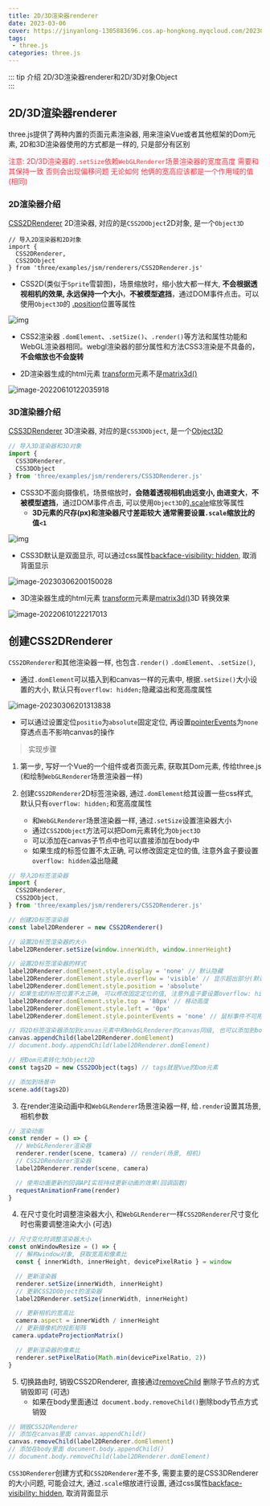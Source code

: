 ```yaml
---
title: 2D/3D渲染器renderer
date: 2023-03-06
cover: https://jinyanlong-1305883696.cos.ap-hongkong.myqcloud.com/202303020959983.png
tags:
 - three.js
categories: three.js
---
```


::: tip 介绍
2D/3D渲染器renderer和2D/3D对象Object<br>
:::

<!-- more -->

## 2D/3D渲染器renderer

three.js提供了两种内置的页面元素渲染器, 用来渲染Vue或者其他框架的Dom元素, 2D和3D渲染器使用的方式都是一样的, 只是部分有区别

<font color =#ff3040>注意: 2D/3D渲染器的`.setSize`依赖`WebGLRenderer`场景渲染器的宽度高度 需要和其保持一致 否则会出现偏移问题 无论如何 他俩的宽高应该都是一个作用域的值(相同)</font>

### 2D渲染器介绍

[CSS2DRenderer](https://threejs.org/docs/index.html?q=CSS2DRenderer#examples/zh/renderers/CSS2DRenderer) 2D渲染器, 对应的是`CSS2DObject`2D对象, 是一个`Object3D`

```JS
// 导入2D渲染器和2D对象
import {
  CSS2DRenderer,
  CSS2DObject
} from 'three/examples/jsm/renderers/CSS2DRenderer.js'

```

* CSS2D(类似于`Sprite`雪碧图)，场景缩放时，缩小放大都一样大, **不会根据透视相机的效果, 永远保持一个大小**，**不被模型遮挡**，通过DOM事件点击。可以使用`Object3D`的 [.position](https://threejs.org/docs/index.html?q=obj#api/zh/core/Object3D.position)位置等属性

![img](https://jinyanlong-1305883696.cos.ap-hongkong.myqcloud.com/e06645802f2742eda25815e6d7a91628.gif)

* CSS2渲染器 `.domElement`、`.setSize()`、`.render()`等方法和属性功能和WebGL渲染器相同。webgl渲染器的部分属性和方法CSS3渲染是不具备的，**不会缩放也不会旋转**

* 2D渲染器生成的html元素 [transform](https://developer.mozilla.org/zh-CN/docs/Web/CSS/transform)元素不是[matrix3d()](https://developer.mozilla.org/zh-CN/docs/Web/CSS/transform-function/matrix3d)

![image-20220610122035918](https://jinyanlong-1305883696.cos.ap-hongkong.myqcloud.com/image-20220610122035918.png)

### 3D渲染器介绍

[CSS3DRenderer](https://threejs.org/docs/index.html?q=CSS2DRenderer#examples/zh/renderers/CSS2DRenderer) 3D渲染器, 对应的是`CSS3DObject`, 是一个[Object3D](https://threejs.org/docs/index.html?q=Object#api/zh/core/Object3D)

```js
// 导入3D渲染器和3D对象
import {
  CSS3DRenderer,
  CSS3DObject
} from 'three/examples/jsm/renderers/CSS3DRenderer.js'

```

* CSS3D不面向摄像机，场景缩放时，**会随着透视相机由远变小, 由进变大**，**不被模型遮挡**，通过DOM事件点击, 可以使用`Object3D`的[.scale](https://threejs.org/docs/index.html?q=Object#api/zh/core/Object3D.scale)缩放等属性
  * **3D元素的尺存(px)和渲染器尺寸差距较大 通常需要设置`.scale`缩放比的值`<1`**

![img](https://jinyanlong-1305883696.cos.ap-hongkong.myqcloud.com/bd0cf6acd7414a0aafe75fb838a371e4.gif)

* CSS3D默认是双面显示, 可以通过css属性[backface-visibility: hidden](https://developer.mozilla.org/zh-CN/docs/Web/CSS/backface-visibility), 取消背面显示

![image-20230306200150028](https://jinyanlong-1305883696.cos.ap-hongkong.myqcloud.com/202303062002574.png)

* 3D渲染器生成的html元素 [transform](https://developer.mozilla.org/zh-CN/docs/Web/CSS/transform)元素是[matrix3d()](https://developer.mozilla.org/zh-CN/docs/Web/CSS/transform-function/matrix3d)3D 转换效果

![image-20220610122217013](https://jinyanlong-1305883696.cos.ap-hongkong.myqcloud.com/image-20220610122217013.png)

## 创建CSS2DRenderer

`CSS2DRenderer`和其他渲染器一样, 也包含`.render()` `.domElement`、`.setSize()`,

* 通过`.domElement`可以插入到和canvas一样的元素中, 根据`.setSize()`大小设置的大小, 默认只有`overflow: hidden;`隐藏溢出和宽高度属性

![image-20230306201313838](https://jinyanlong-1305883696.cos.ap-hongkong.myqcloud.com/202303062013859.png)

* 可以通过设置定位`positio`为`absolute`固定定位, 再设置[pointerEvents](https://developer.mozilla.org/zh-CN/docs/Web/CSS/pointer-events)为`none`穿透点击不影响canvas的操作

> 实现步骤

1. 第一步, 写好一个Vue的一个组件或者页面元素, 获取其Dom元素, 传给three.js (和绘制`WebGLRenderer`场景渲染器一样)

2. 创建`CSS2DRenderer`2D标签渲染器, 通过`.domElement`给其设置一些css样式, 默认只有`overflow: hidden;`和宽高度属性
   * 和`WebGLRenderer`场景渲染器一样, 通过`.setSize`设置渲染器大小
   * 通过`CSS2DObject`方法可以把Dom元素转化为`Object3D`
   * 可以添加在canvas子节点中也可以直接添加在body中
   * 如果生成的标签位置不太正确, 可以修改固定定位的值, 注意外盒子要设置`overflow: hidden`溢出隐藏

```js
// 导入2D标签渲染器
import {
  CSS2DRenderer,
  CSS2DObject,
} from 'three/examples/jsm/renderers/CSS2DRenderer.js'

// 创建2D标签渲染器
const label2DRenderer = new CSS2DRenderer()

// 设置2D标签渲染器的大小
label2DRenderer.setSize(window.innerWidth, window.innerHeight)

// 设置2D标签渲染器的样式
label2DRenderer.domElement.style.display = 'none' // 默认隐藏
label2DRenderer.domElement.style.overflow = 'visible' // 显示超出部分(默认隐藏), 适配移动端
label2DRenderer.domElement.style.position = 'absolute'
// 如果生成的标签位置不太正确, 可以修改固定定位的值, 注意外盒子要设置overflow: hidden溢出隐藏
label2DRenderer.domElement.style.top = '80px' // 移动高度
label2DRenderer.domElement.style.left = '0px'
label2DRenderer.domElement.style.pointerEvents = 'none' // 鼠标事件不可用, 穿透点击不影响canvas的操作

// 将2D标签渲染器添加到canvas元素中和WebGLRenderer的canvas同级, 也可以添加到body中
canvas.appendChild(label2DRenderer.domElement)
// document.body.appendChild(label2DRenderer.domElement)

// 把Dom元素转化为Object2D
const tags2D = new CSS2DObject(tags) // tags就是Vue的Dom元素

// 添加到场景中
scene.add(tags2D)

```

3. 在render渲染动画中和`WebGLRenderer`场景渲染器一样, 给`.render`设置其场景, 相机参数

```js
// 渲染动画
const render = () => {
  // WebGLRenderer渲染器
  renderer.render(scene, tcamera) // render(场景, 相机)
  // CSS2DRenderer渲染器
  label2DRenderer.render(scene, camera)

  // 使用动画更新的回调API实现持续更新动画的效果(回调函数)
  requestAnimationFrame(render)
}

```

4. 在尺寸变化时调整渲染器大小, 和`WebGLRenderer`一样`CSS2DRenderer`尺寸变化时也需要调整渲染大小 (可选)

```js
// 尺寸变化时调整渲染器大小
const onWindowResize = () => {
  // 解构window对象, 获取宽高和像素比
  const { innerWidth, innerHeight, devicePixelRatio } = window

  // 更新渲染器
  renderer.setSize(innerWidth, innerHeight)
  // 更新CSS2DObject的渲染器
  label2DRenderer.setSize(innerWidth, innerHeight)

  // 更新相机的宽高比
  camera.aspect = innerWidth / innerHeight
  // 更新摄像机的投影矩阵
 camera.updateProjectionMatrix()

  // 更新渲染器的像素比
  renderer.setPixelRatio(Math.min(devicePixelRatio, 2))
}

```

5. 切换路由时, 销毁CSS2DRenderer, 直接通过[removeChild](https://developer.mozilla.org/zh-CN/docs/Web/API/Node/removeChild) 删除子节点的方式销毁即可 (可选)
   * 如果在body里面通过` document.body.removeChild()`删除body节点方式销毁

```js
// 销毁CSS2DRenderer
// 添加在canvas里面 canvas.appendChild()
canvas.removeChild(label2DRenderer.domElement)
// 添加在body里面 document.body.appendChild()
// document.body.removeChild(label2DRenderer.domElement)

```

`CSS3DRenderer`创建方式和`CSS2DRenderer`差不多, 需要主要的是CSS3DRenderer的大小问题, 可能会过大, 通过`.scale`缩放进行设置, 通过css属性[backface-visibility: hidden](https://developer.mozilla.org/zh-CN/docs/Web/CSS/backface-visibility), 取消背面显示